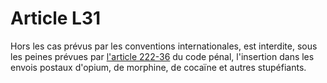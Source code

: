 # Article L31

Hors les cas prévus par les conventions internationales, est interdite, sous les peines prévues par [l'article 222-36][1] du code pénal, l'insertion dans les envois postaux d'opium, de morphine, de cocaïne et autres stupéfiants.

 [1]: /affichCodeArticle.do?cidTexte=LEGITEXT000006070719&idArticle=LEGIARTI000006417719&dateTexte=&categorieLien=cid